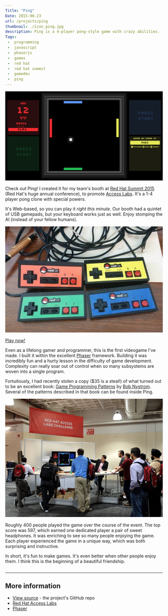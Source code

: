 ```yaml
---
Title: "Ping"
Date: 2015-06-23
url: /projects/ping
thumbnail: ./icon_ping.jpg
description: Ping is a 4-player pong-style game with crazy abilities.
Tags:
 -  programming
 -  javascript
 -  phaserjs
 -  games
 -  red hat
 -  red hat summit
 -  gamedev
 -  ping
---
```


[![screenshot of Ping](readme-screenshot.png)](/static/projects/ping)

Check out Ping! I created it for my team's booth at [Red Hat Summit
2015][summit] (Red Hat's huge annual conference), to promote [Access
Labs][labs]. It's a 1-4 player pong clone with special powers.

It's Web-based, so you can play it _right this minute_. Our booth had a
quintet of USB gamepads, but your keyboard works just as well. Enjoy stomping
the AI (instead of your fellow humans).

![photo of Ping USB controllers](./controllers.jpg)

<p class="text-center"><a class="btn btn-default btn-lg" href="/static/projects/ping">Play now!</a></p>

Even as a lifelong gamer and programmer, this is the first videogame I've made.
I built it within the excellent [Phaser][phaser] framework. Building it was
incredibly fun and a hurty lesson in the difficulty of game development.
Complexity can really soar out of control when so many subsystems are woven
into a single program.

Fortuitously, I had recently stolen a copy ($35 is a steal!) of what turned out
to be an excellent book: [Game Programming Patterns][gpp] by [Bob
Nystrom][bob]. Several of the patterns described in that book can be found
inside Ping.

![photo of game booth at Red Hat Summit](booth.jpg)

Roughly 400 people played the game over the course of the event. The top score
was 597, which earned one dedicated player a pair of sweet headphones. It was
enriching to see so many people enjoying the game. Each player experienced the
game in a unique way, which was both surprising and instructive.

In short, it's fun to make games. It's even better when other people enjoy
them. I think this is the beginning of a beautiful friendship.

<p style="clear:both;height:0">&nbsp;</p>

<hr>

## More information

- [View source][source] - the project's GitHub repo
- [Red Hat Access Labs][labs]
- [Phaser][phaser]

[summit]: http://www.redhat.com/summit/2015/
[source]: https://github.com/redhataccess/pinglabs/
[phaser]: http://phaser.io/
[rhcp]: https://access.redhat.com/
[labs]: https://access.redhat.com/labs/
[gpp]: http://gameprogrammingpatterns.com/
[bob]: https://twitter.com/munificentbob
